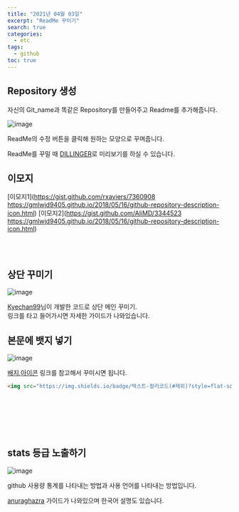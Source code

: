 ```yaml
---
title: "2021년 04월 03일"
excerpt: "ReadMe 꾸미기"
search: true
categories: 
  - etc
tags: 
  - github
toc: true
---
```


## Repository 생성

자신의 Git_name과 똑같은 Repository를 만들어주고 Readme를 추가해줍니다.

![image](https://user-images.githubusercontent.com/73421820/113437508-b4052600-9421-11eb-9af8-4a0bf210b508.png)

ReadMe의 수정 버튼을 클릭해 원하는 모양으로 꾸며줍니다. <br>

ReadMe를 꾸밀 때 [DILLINGER](https://dillinger.io/)로 미리보기를 하실 수 있습니다.


## 이모지

[이모지1](https://gist.github.com/rxaviers/7360908
https://gmlwjd9405.github.io/2018/05/16/github-repository-description-icon.html)
[이모지2](https://gist.github.com/AliMD/3344523
https://gmlwjd9405.github.io/2018/05/16/github-repository-description-icon.html)


<br><br>


## 상단 꾸미기

![image](https://user-images.githubusercontent.com/73421820/113443494-10ba0e00-942d-11eb-8638-7148d9065a3e.png)


[Kyechan99](https://github.com/kyechan99/capsule-render)님이 개발한 코드로 상단 메인 꾸미기. <br>
링크를 타고 들어가시면 자세한 가이드가 나와있습니다.


## 본문에 뱃지 넣기

![image](https://user-images.githubusercontent.com/73421820/113443462-fed86b00-942c-11eb-8460-72b970259541.png)



[배지](https://shields.io/),[아이콘](https://simpleicons.org/) 링크를 참고해서 꾸미시면 됩니다.
<br>

```html
<img src="https://img.shields.io/badge/텍스트-컬러코드(#제외)?style=flat-square&logo=아이콘이름(flat-squaredlogo=simpleicons)&logoColor=white"/></a>&nbsp
```

<br><br>

<br><br>

## stats 등급 노출하기

![image](https://user-images.githubusercontent.com/73421820/113443407-e49e8d00-942c-11eb-9306-8f2c19e9ea73.png)

github 사용량 통계를 나타내는 방법과 사용 언어를 나타내는 방법입니다. <br>


[anuraghazra](https://github.com/anuraghazra/github-readme-stats)
가이드가 나와있으며 한국어 설명도 있습니다. <br>

<br><br>


